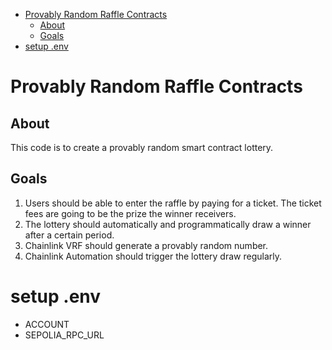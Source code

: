 - [Provably Random Raffle Contracts](#provably-random-raffle-contracts)
  - [About](#about)
  - [Goals](#goals)
- [setup .env](#setup-env)

# Provably Random Raffle Contracts

## About

This code is to create a provably random smart contract lottery.

## Goals

1. Users should be able to enter the raffle by paying for a ticket. The ticket fees are going to be the prize the winner receivers.
2. The lottery should automatically and programmatically draw a winner after a certain period.
3. Chainlink VRF should generate a provably random number.
4. Chainlink Automation should trigger the lottery draw regularly.

# setup .env

- ACCOUNT
- SEPOLIA_RPC_URL
